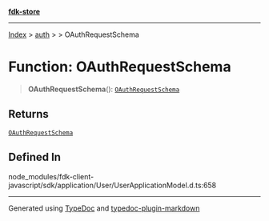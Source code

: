 [**fdk-store**](../../../README.md)
***

[Index](../../../API.md) > [auth](../../README.md) > [<internal>](../README.md) > OAuthRequestSchema

# Function: OAuthRequestSchema

> **OAuthRequestSchema**(): [`OAuthRequestSchema`](../type-aliases/type-alias.OAuthRequestSchema.md)

## Returns

[`OAuthRequestSchema`](../type-aliases/type-alias.OAuthRequestSchema.md)

## Defined In

node\_modules/fdk-client-javascript/sdk/application/User/UserApplicationModel.d.ts:658

***
Generated using [TypeDoc](https://typedoc.org/) and [typedoc-plugin-markdown](https://www.npmjs.com/package/typedoc-plugin-markdown)
